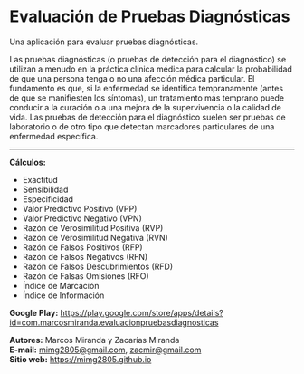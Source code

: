 # Evaluación de Pruebas Diagnósticas

Una aplicación para evaluar pruebas diagnósticas.

Las pruebas diagnósticas (o pruebas de detección para el diagnóstico) se utilizan a menudo en la práctica clínica médica para calcular la probabilidad de que una persona tenga o no una afección médica particular. El fundamento es que, si la enfermedad se identifica tempranamente (antes de que se manifiesten los síntomas), un tratamiento más temprano puede conducir a la curación o a una mejora de la supervivencia o la calidad de vida. Las pruebas de detección para el diagnóstico suelen ser pruebas de laboratorio o de otro tipo que detectan marcadores particulares de una enfermedad específica.

---

**Cálculos:**
- Exactitud
- Sensibilidad
- Especificidad
- Valor Predictivo Positivo (VPP)
- Valor Predictivo Negativo (VPN)
- Razón de Verosimilitud Positiva (RVP)
- Razón de Verosimilitud Negativa (RVN)
- Razón de Falsos Positivos (RFP)
- Razón de Falsos Negativos (RFN)
- Razón de Falsos Descubrimientos (RFD)
- Razón de Falsas Omisiones (RFO)
- Índice de Marcación
- Índice de Información

**Google Play:**
https://play.google.com/store/apps/details?id=com.marcosmiranda.evaluacionpruebasdiagnosticas

**Autores:** Marcos Miranda y Zacarías Miranda\
**E-mail:** mimg2805@gmail.com, zacmir@gmail.com\
**Sitio web:** https://mimg2805.github.io
